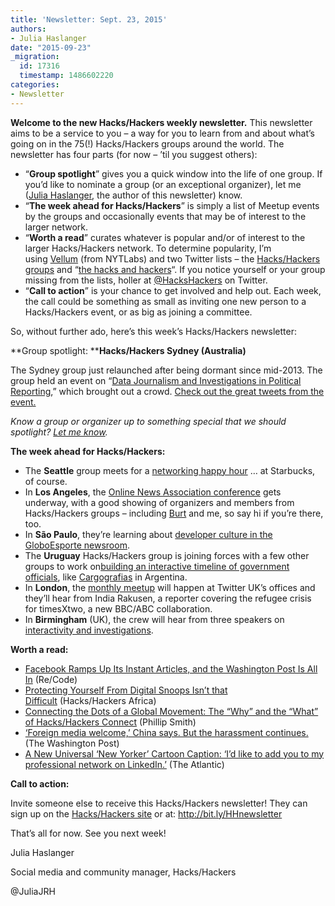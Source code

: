 ```yaml
---
title: 'Newsletter: Sept. 23, 2015'
authors:
- Julia Haslanger
date: "2015-09-23"
_migration:
  id: 17316
  timestamp: 1486602220
categories:
- Newsletter
---
```


**Welcome to the new Hacks/Hackers weekly newsletter.** This newsletter aims to be a service to you &#8211; a way for you to learn from and about what&#8217;s going on in the 75(!) Hacks/Hackers groups around the world. The newsletter has four parts (for now &#8211; &#8217;til you suggest others):

  * &#8220;**Group spotlight**&#8221; gives you a quick window into the life of one group. If you&#8217;d like to nominate a group (or an exceptional organizer), let me ([Julia Haslanger][1], the author of this newsletter) know.
  * &#8220;**The week ahead for Hacks/Hackers**&#8221; is simply a list of Meetup events by the groups and occasionally events that may be of interest to the larger network.
  * &#8220;**Worth a read**&#8221; curates whatever is popular and/or of interest to the larger Hacks/Hackers network. To determine popularity, I&#8217;m using [Vellum][2] (from NYTLabs) and two Twitter lists &#8211; the [Hacks/Hackers groups][3] and &#8220;[the hacks and hackers][4]&#8220;. If you notice yourself or your group missing from the lists, holler at [@HacksHackers][5] on Twitter.
  * &#8220;**Call to action**&#8221; is your chance to get involved and help out. Each week, the call could be something as small as inviting one new person to a Hacks/Hackers event, or as big as joining a committee.

So, without further ado, here&#8217;s this week&#8217;s Hacks/Hackers newsletter:

**Group spotlight: ****Hacks/Hackers Sydney (Australia)**

The Sydney group just relaunched after being dormant since mid-2013. The group held an event on &#8220;[Data Journalism and Investigations in Political Reporting][6],&#8221; which brought out a crowd. [Check out the great tweets from the event.][7]

_Know a group or organizer up to something special that we should spotlight? [Let me know][8]._

**The week ahead for Hacks/Hackers:**

  * The **Seattle** group meets for a [networking happy hour][9] &#8230; at Starbucks, of course.
  * In **Los Angeles**, the [Online News Association conference][10] gets underway, with a good showing of organizers and members from Hacks/Hackers groups &#8211; including [Burt][11] and me, so say hi if you&#8217;re there, too.
  * In **São Paulo**, they&#8217;re learning about [developer culture in the GloboEsporte newsroom][12].
  * The **Uruguay** Hacks/Hackers group is joining forces with a few other groups to work on[building an interactive timeline of government officials][13], like [Cargografias][14] in Argentina.
  * In **London**, the [monthly meetup][15] will happen at Twitter UK&#8217;s offices and they&#8217;ll hear from India Rakusen, a reporter covering the refugee crisis for timesXtwo, a new BBC/ABC collaboration.
  * In **Birmingham** (UK), the crew will hear from three speakers on [interactivity and investigations][16].

**Worth a read:**

  * [Facebook Ramps Up Its Instant Articles, and the Washington Post Is All In][17] (Re/Code)
  * [Protecting Yourself From Digital Snoops Isn’t that Difficult][18] (Hacks/Hackers Africa)
  * [Connecting the Dots of a Global Movement: The &#8220;Why&#8221; and the &#8220;What&#8221; of Hacks/Hackers Connect][19] (Phillip Smith)
  * [‘Foreign media welcome,’ China says. But the harassment continues.][20] (The Washington Post)
  * [A New Universal &#8216;New Yorker&#8217; Cartoon Caption: &#8216;I’d like to add you to my professional network on LinkedIn.&#8217;][21] (The Atlantic)

**Call to action:**

Invite someone else to receive this Hacks/Hackers newsletter! They can sign up on the [Hacks/Hackers site][22] or at: <http://bit.ly/HHnewsletter>

That&#8217;s all for now. See you next week!

Julia Haslanger

Social media and community manager, Hacks/Hackers

@JuliaJRH

 [1]: mailto:juliajrh@hackshackers.com
 [2]: http://vellum.nytlabs.com/
 [3]: https://twitter.com/HacksHackers/lists/hackshackers-groups
 [4]: https://twitter.com/HacksHackers/lists/the-hacksandhackers
 [5]: http://twitter.com/hackshackers
 [6]: http://www.meetup.com/Hacks-Hackers-Sydney/events/224577552/
 [7]: https://storify.com/JuliaJRH/hackshackers-sydney-event-sept-16
 [8]: https://twitter.com/juliajrh
 [9]: http://www.meetup.com/Hacks-Hackers-Seattle/events/225173570/
 [10]: http://ona15.journalists.org/
 [11]: https://twitter.com/burtherman
 [12]: http://www.meetup.com/hackshackerssp/events/225232624/
 [13]: http://www.meetup.com/HacksHackersUY/events/225518291/
 [14]: http://www.cargografias.org/
 [15]: http://www.meetup.com/HacksHackersLondon/events/225202244/
 [16]: http://www.meetup.com/Hacks-Hackers-Birmingham/events/225097899/
 [17]: http://recode.net/2015/09/22/facebook-ramps-up-its-instant-articles-and-the-washington-post-is-all-in/
 [18]: https://medium.com/hacks-hackers-africa/hhnbo-as-secure-as-your-passphrase-bb3a2dcafdab
 [19]: http://phillipadsmith.com/2015/09/connecting-the-dots-of-a-global-movement.html
 [20]: https://www.washingtonpost.com/world/china-says-foreign-media-welcome-but-the-harassment-continues/2015/09/22/297e6a00-6079-11e5-8475-781cc9851652_story.html
 [21]: http://www.theatlantic.com/notes/2015/09/a-new-universal-new-yorker-cartoon-caption-id-like-to-add-you-to-my-professional-network-linkedin/406783/
 [22]: http://hackshackers.com/blog/2015/09/18/sign-hackshackers-new-newsletter/
